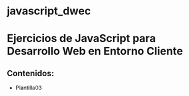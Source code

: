 # javascript_dwec
<h1>Ejercicios de JavaScript para Desarrollo Web en Entorno Cliente</h1>

<h2>Contenidos:</h2>
<ul>
  <li>Plantilla03</li>
</ul>
